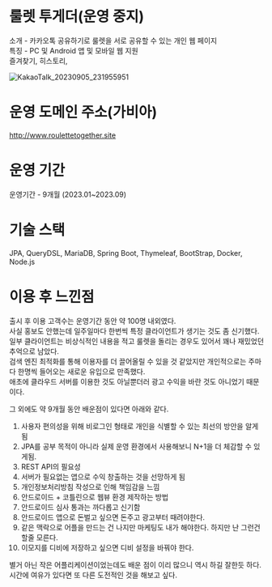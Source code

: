 # 룰렛 투게더(운영 중지)

소개 - 카카오톡 공유하기로 룰렛을 서로 공유할 수 있는 개인 웹 페이지   
특징 - PC 및 Android 앱 및 모바일 웹 지원   
즐겨찾기, 히스토리, 

![KakaoTalk_20230905_231955951](https://github.com/stir084/roulette-together/assets/47946124/0e494350-984e-4756-9022-9b20d421d2d3)

# 운영 도메인 주소(가비아)

http://www.roulettetogether.site

# 운영 기간

운영기간 - 9개월 (2023.01~2023.09)

# 기술 스택

JPA, QueryDSL, MariaDB, Spring Boot, Thymeleaf, BootStrap, Docker, Node.js

# 이용 후 느낀점

출시 후 이용 고객수는 운영기간 동안 약 100명 내외였다.   
사실 홍보도 안했는데 일주일마다 한번씩 특정 클라이언트가 생기는 것도 좀 신기했다.   
일부 클라이언트는 비상식적인 내용을 적고 룰렛을 돌리는 경우도 있어서 꽤나 재밌었던 추억으로 남았다.   
검색 엔진 최적화를 통해 이용자를 더 끌어올릴 수 있을 것 같았지만 개인적으로는 주마다 한명씩 들어오는 새로운 유입으로 만족했다.   
애초에 클라우드 서버를 이용한 것도 아닐뿐더러 광고 수익을 바란 것도 아니었기 때문이다.   
   
그 외에도 약 9개월 동안 배운점이 있다면 아래와 같다.

1. 사용자 편의성을 위해 비로그인 형태로 개인을 식별할 수 있는 최선의 방안을 알게됨
2. JPA를 공부 목적이 아니라 실제 운영 환경에서 사용해보니 N+1을 더 체감할 수 있게됨.
3. REST API의 필요성
4. 서버가 필요없는 앱으로 수익 창출하는 것을 선망하게 됨
5. 개인정보처리방침 작성으로 인해 책임감을 느낌
6. 안드로이드 + 코틀린으로 웹뷰 환경 제작하는 방법
7. 안드로이드 심사 통과는 까다롭고 신기함
8. 안드로이드 앱으로 돈벌고 싶으면 돈주고 광고부터 때려야한다.
9. 같은 맥락으로 어플을 만드는 건 나지만 마케팅도 내가 해야한다. 하지만 난 그런건 할줄 모른다.
10. 이모지를 디비에 저장하고 싶으면 디비 설정을 바꿔야 한다.

별거 아닌 작은 어플리케이션이었는데도 배운 점이 이리 많으니 역시 하길 잘한듯 하다.   
시간에 여유가 있다면 또 다른 도전적인 것을 해보고 싶다.   
